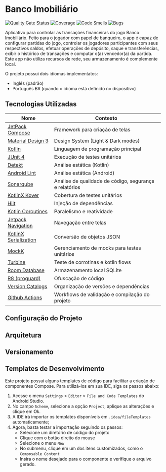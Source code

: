# Banco Imobiliário

[![Quality Gate Status](https://sonarcloud.io/api/project_badges/measure?project=JoaoGeniselli_Banco-Imobiliario&metric=alert_status)](https://sonarcloud.io/summary/new_code?id=JoaoGeniselli_Banco-Imobiliario) 
[![Coverage](https://sonarcloud.io/api/project_badges/measure?project=JoaoGeniselli_Banco-Imobiliario&metric=coverage)](https://sonarcloud.io/summary/new_code?id=JoaoGeniselli_Banco-Imobiliario)
[![Code Smells](https://sonarcloud.io/api/project_badges/measure?project=JoaoGeniselli_Banco-Imobiliario&metric=code_smells)](https://sonarcloud.io/summary/new_code?id=JoaoGeniselli_Banco-Imobiliario)
[![Bugs](https://sonarcloud.io/api/project_badges/measure?project=JoaoGeniselli_Banco-Imobiliario&metric=bugs)](https://sonarcloud.io/summary/new_code?id=JoaoGeniselli_Banco-Imobiliario)

Aplicativo para controlar as transações financeiras do jogo Banco Imobiliário. Feito para o
jogador com papel de banqueiro, o app é capaz de configurar partidas do jogo, controlar os jogadores 
participantes com seus respectivos saldos, efetuar operações de depósito, saque e transferências, 
exibir o histórico de transações e computar o(a) vencedor(a) da partida. Este app não utiliza 
recursos de rede, seu armazenamento é complemente local.

O projeto possui dois idiomas implementatos:
- Inglês (padrão)
- Português BR (quando o idioma está definido no dispositivo)

## Tecnologias Utilizadas

| Nome                                                                                                      | Contexto                                               |
|-----------------------------------------------------------------------------------------------------------|--------------------------------------------------------|
| [JetPack Compose](https://developer.android.com/compose)                                                  | Framework para criação de telas                        |
| [Material Design 3](https://m3.material.io/)                                                              | Design System (Light & Dark modes)                     |
| [Kotlin](https://kotlinlang.org/)                                                                         | Linguagem de programação principal                     |
| [JUnit 4](https://junit.org/junit4/)                                                                      | Execução de testes unitários                           |
| [Detekt](https://detekt.dev/)                                                                             | Análise estática (Kotlin)                              |
| [Android Lint](https://developer.android.com/studio/write/lint)                                           | Análise estática (Android)                             |
| [Sonarqube](https://www.sonarsource.com/products/sonarqube/)                                              | Análise de qualidade de código, segurança e relatórios |
| [KotlinX Kover](https://github.com/Kotlin/kotlinx-kover)                                                  | Cobertura de testes unitários                          |
| [Hilt](https://developer.android.com/training/dependency-injection/hilt-android)                          | Injeção de dependências                                |
| [Kotlin Coroutines](https://kotlinlang.org/docs/coroutines-overview.html)                                 | Paralelismo e reatividade                              |
| [Jetpack Navigation](https://developer.android.com/develop/ui/compose/navigation)                         | Navegação entre telas                                  |
| [KotlinX Serialization](https://kotlinlang.org/docs/serialization.html)                                   | Conversão de objetos JSON                              |
| [MockK](https://mockk.io/)                                                                                | Gerenciamento de mocks para testes unitários           | 
| [Turbine](https://github.com/cashapp/turbine)                                                             | Teste de corrotinas e kotlin flows                     |
| [Room Database](https://developer.android.com/training/data-storage/room)                                 | Armazenamento local SQLite                             |
| [R8 (proguard)](https://developer.android.com/topic/performance/app-optimization/enable-app-optimization) | Ofuscação de código                                    |
| [Version Catalogs](https://docs.gradle.org/current/userguide/version_catalogs.html)                       | Organização de versões e dependências                  |
| [Github Actions](https://github.com/features/actions?locale=pt-BR)                                        | Workflows de validação e compilação do projeto         |

## Configuração do Projeto

## Arquitetura

## Versionamento

## Templates de Desenvolvimento

Este projeto possui alguns templates de código para facilitar a criação de componentes Compose.
Para utilizá-los em sua IDE, siga os passos abaixo:

1. Acesse o menu `Settings` > `Editor` > `File and Code Templates` do Android Studio.
2. No campo `Scheme`, selecione a opção `Project`, aplique as alterações e clique em Ok.
3. A IDE irá importar os templates disponíveis em `.idea/fileTemplates` automaticamente;
4. Agora, basta testar a importação seguindo os passos:
    - Selecione um diretório de código do projeto
    - Clique com o botão direito do mouse
    - Selecione o menu `New`
    - No submenu, clique em um dos itens customizados, como o `Composable Content`
    - Insira o nome desejado para o componente e verifique o arquivo gerado. 